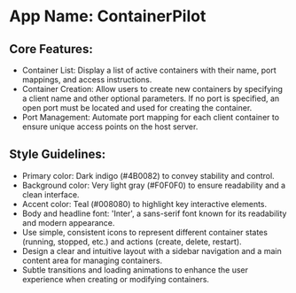 # **App Name**: ContainerPilot

## Core Features:

- Container List: Display a list of active containers with their name, port mappings, and access instructions.
- Container Creation: Allow users to create new containers by specifying a client name and other optional parameters. If no port is specified, an open port must be located and used for creating the container.
- Port Management: Automate port mapping for each client container to ensure unique access points on the host server.

## Style Guidelines:

- Primary color: Dark indigo (#4B0082) to convey stability and control.
- Background color: Very light gray (#F0F0F0) to ensure readability and a clean interface.
- Accent color: Teal (#008080) to highlight key interactive elements.
- Body and headline font: 'Inter', a sans-serif font known for its readability and modern appearance.
- Use simple, consistent icons to represent different container states (running, stopped, etc.) and actions (create, delete, restart).
- Design a clear and intuitive layout with a sidebar navigation and a main content area for managing containers.
- Subtle transitions and loading animations to enhance the user experience when creating or modifying containers.
